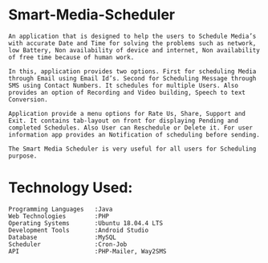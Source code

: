 # Smart-Media-Scheduler


    An application that is designed to help the users to Schedule Media’s with accurate Date and Time for solving the problems such as network, low Battery, Non availability of device and internet, Non availability of free time because of human work.
  
    In this, application provides two options. First for scheduling Media through Email using Email Id’s. Second for Scheduling Message through SMS using Contact Numbers. It schedules for multiple Users. Also provides an option of Recording and Video building, Speech to text Conversion. 
  
    Application provide a menu options for Rate Us, Share, Support and Exit. It contains tab-layout on front for displaying Pending and completed Schedules. Also User can Reschedule or Delete it. For user information app provides an Notification of scheduling before sending. 
  
    The Smart Media Scheduler is very useful for all users for Scheduling purpose.
  
  
# Technology Used:

    Programming Languages   :Java
    Web Technologies        :PHP
    Operating Systems       :Ubuntu 18.04.4 LTS
    Development Tools       :Android Studio
    Database                :MySQL
    Scheduler               :Cron-Job
    API                     :PHP-Mailer, Way2SMS





